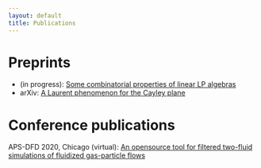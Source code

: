 ```yaml
---
layout: default
title: Publications
---
```


# Preprints

- (in progress): [Some combinatorial properties of linear LP algebras]()
- arXiv: [A Laurent phenomenon for the Cayley plane](https://arxiv.org/abs/2310.10223)

# Conference publications

APS-DFD 2020, Chicago (virtual): [An opensource tool for filtered two-fluid simulations of fluidized gas-particle flows](https://www.researchgate.net/publication/346487286_An_opensource_tool_for_filtered_two-fluid_simulations_of_fluidized_gas-particle_flows)